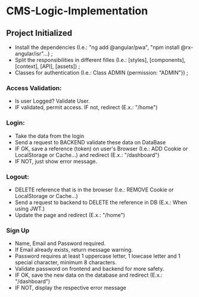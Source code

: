# CMS-Logic-Implementation


## Project Initialized

- Install the dependencies (I.e.: "ng add @angular/pwa", "npm install @rx-angular/isr"...) ;
- Split the responsibilities in different filles (I.e.: [styles], [components], [context], [API], [assets]) ;
- Classes for authentication (I.e.: Class ADMIN {permission: "ADMIN"}) ;

### Access Validation:

- Is user Logged? Validate User.
- IF validated, permit access. IF not, redirect (E.x.: "/home")

### Login:

- Take the data from the login
- Send a request to BACKEND validate these data on DataBase
- IF OK, save a reference (token) on user's Browser (I.e.: ADD Cookie or LocalStorage or Cache...) and redirect (E.x.: "/dashboard")
- IF NOT, just show error message.

### Logout:

- DELETE reference that is in the browser (I.e.: REMOVE Cookie or LocalStorage or Cache...)
- Send a request to backend to DELETE the reference in DB (E.x.: When using JWT.)
- Update the page and redirect (E.x.: "/home")

### Sign Up

- Name, Email and Password required. 
- If Email already exists, return message warning.
- Password requires at least 1 uppercase letter, 1 lowcase letter and 1 special character, minimum 8 characters.
- Validate password on frontend and backend for more safety.
- IF OK, save the new data on the database and redirect (E.x.: "/dashboard")
- IF NOT, display the respective error message
